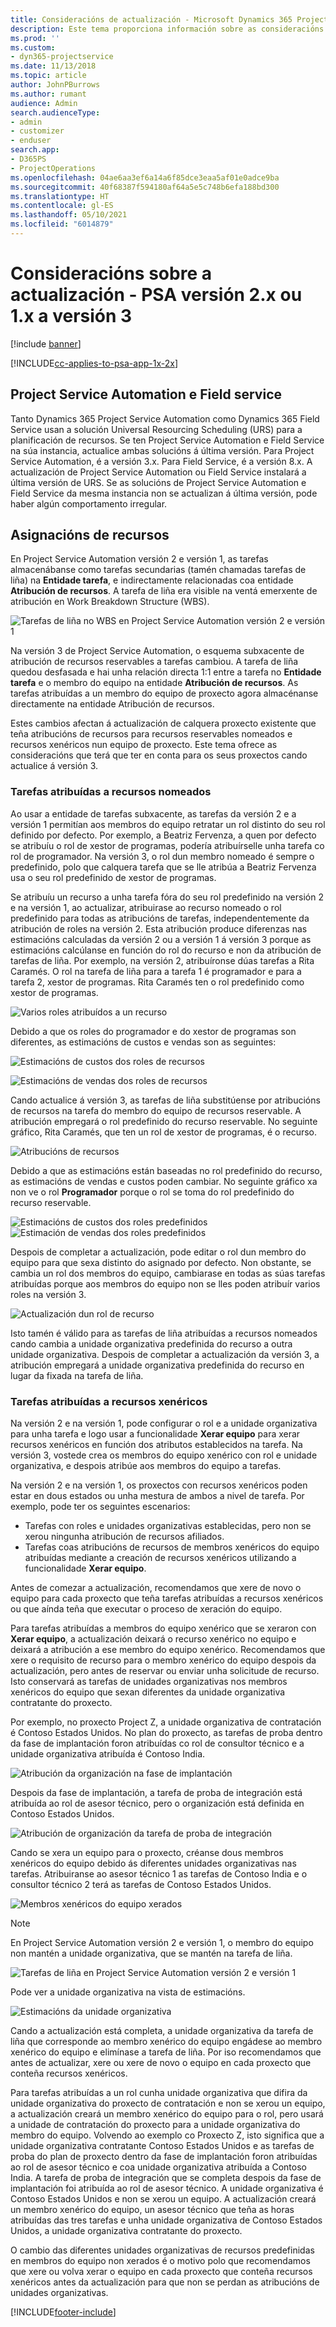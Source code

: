 ```yaml
---
title: Consideracións de actualización - Microsoft Dynamics 365 Project Service Automation versión 2.x ou 1.x a versión 3
description: Este tema proporciona información sobre as consideracións que debe ter en conta ao actualizar da versión 2.x ou 1.x á versión 3 de Project Service Automation.
ms.prod: ''
ms.custom:
- dyn365-projectservice
ms.date: 11/13/2018
ms.topic: article
author: JohnPBurrows
ms.author: rumant
audience: Admin
search.audienceType:
- admin
- customizer
- enduser
search.app:
- D365PS
- ProjectOperations
ms.openlocfilehash: 04ae6aa3ef6a14a6f85dce3eaa5af01e0adce9ba
ms.sourcegitcommit: 40f68387f594180af64a5e5c748b6efa188bd300
ms.translationtype: HT
ms.contentlocale: gl-ES
ms.lasthandoff: 05/10/2021
ms.locfileid: "6014879"
---
```

# <a name="upgrade-considerations---psa-version-2x-or-1x-to-version-3"></a>Consideracións sobre a actualización - PSA versión 2.x ou 1.x a versión 3

[!include [banner](../includes/psa-now-project-operations.md)]

[!INCLUDE[cc-applies-to-psa-app-1x-2x](../includes/cc-applies-to-psa-app-1x-2x.md)]

## <a name="project-service-automation-and-field-service"></a>Project Service Automation e Field service
Tanto Dynamics 365 Project Service Automation como Dynamics 365 Field Service usan a solución Universal Resourcing Scheduling (URS) para a planificación de recursos. Se ten Project Service Automation e Field Service na súa instancia, actualice ambas solucións á última versión. Para Project Service Automation, é a versión 3.x. Para Field Service, é a versión 8.x. A actualización de Project Service Automation ou Field Service instalará a última versión de URS. Se as solucións de Project Service Automation e Field Service da mesma instancia non se actualizan á última versión, pode haber algún comportamento irregular.

## <a name="resource-assignments"></a>Asignacións de recursos
En Project Service Automation versión 2 e versión 1, as tarefas almacenábanse como tarefas secundarias (tamén chamadas tarefas de liña) na **Entidade tarefa**, e indirectamente relacionadas coa entidade **Atribución de recursos**. A tarefa de liña era visible na ventá emerxente de atribución en Work Breakdown Structure (WBS).

![Tarefas de liña no WBS en Project Service Automation versión 2 e versión 1](media/upgrade-line-task-01.png)

Na versión 3 de Project Service Automation, o esquema subxacente de atribución de recursos reservables a tarefas cambiou. A tarefa de liña quedou desfasada e hai unha relación directa 1:1 entre a tarefa no **Entidade tarefa** e o membro do equipo na entidade **Atribución de recursos**. As tarefas atribuídas a un membro do equipo de proxecto agora almacénanse directamente na entidade Atribución de recursos.  

Estes cambios afectan á actualización de calquera proxecto existente que teña atribucións de recursos para recursos reservables nomeados e recursos xenéricos nun equipo de proxecto. Este tema ofrece as consideracións que terá que ter en conta para os seus proxectos cando actualice á versión 3. 

### <a name="tasks-assigned-to-named-resources"></a>Tarefas atribuídas a recursos nomeados
Ao usar a entidade de tarefas subxacente, as tarefas da versión 2 e a versión 1 permitían aos membros do equipo retratar un rol distinto do seu rol definido por defecto. Por exemplo, a Beatriz Fervenza, a quen por defecto se atribuíu o rol de xestor de programas, podería atribuírselle unha tarefa co rol de programador. Na versión 3, o rol dun membro nomeado é sempre o predefinido, polo que calquera tarefa que se lle atribúa a Beatriz Fervenza usa o seu rol predefinido de xestor de programas.

Se atribuíu un recurso a unha tarefa fóra do seu rol predefinido na versión 2 e na versión 1, ao actualizar, atribuirase ao recurso nomeado o rol predefinido para todas as atribucións de tarefas, independentemente da atribución de roles na versión 2. Esta atribución produce diferenzas nas estimacións calculadas da versión 2 ou a versión 1 á versión 3 porque as estimacións calcúlanse en función do rol do recurso e non da atribución de tarefas de liña. Por exemplo, na versión 2, atribuíronse dúas tarefas a Rita Caramés. O rol na tarefa de liña para a tarefa 1 é programador e para a tarefa 2, xestor de programas. Rita Caramés ten o rol predefinido como xestor de programas.

![Varios roles atribuídos a un recurso](media/upgrade-multiple-roles-02.png)

Debido a que os roles do programador e do xestor de programas son diferentes, as estimacións de custos e vendas son as seguintes:

![Estimacións de custos dos roles de recursos](media/upggrade-cost-estimates-03.png)

![Estimacións de vendas dos roles de recursos](media/upgrade-sales-estimates-04.png)

Cando actualice á versión 3, as tarefas de liña substitúense por atribucións de recursos na tarefa do membro do equipo de recursos reservable. A atribución empregará o rol predefinido do recurso reservable. No seguinte gráfico, Rita Caramés, que ten un rol de xestor de programas, é o recurso.

![Atribucións de recursos](media/resource-assignment-v2-05.png)

Debido a que as estimacións están baseadas no rol predefinido do recurso, as estimacións de vendas e custos poden cambiar. No seguinte gráfico xa non ve o rol **Programador** porque o rol se toma do rol predefinido do recurso reservable.

![Estimacións de custos dos roles predefinidos](media/resource-assignment-cost-estimate-06.png)
![Estimación de vendas dos roles predefinidos](media/resource-assignment-sales-estimate-07.png)

Despois de completar a actualización, pode editar o rol dun membro do equipo para que sexa distinto do asignado por defecto. Non obstante, se cambia un rol dos membros do equipo, cambiarase en todas as súas tarefas atribuídas porque aos membros do equipo non se lles poden atribuír varios roles na versión 3.

![Actualización dun rol de recurso](media/resource-role-assignment-08.png)

Isto tamén é válido para as tarefas de liña atribuídas a recursos nomeados cando cambia a unidade organizativa predefinida do recurso a outra unidade organizativa. Despois de completar a actualización da versión 3, a atribución empregará a unidade organizativa predefinida do recurso en lugar da fixada na tarefa de liña.

### <a name="tasks-assigned-to-generic-resources"></a>Tarefas atribuídas a recursos xenéricos
Na versión 2 e na versión 1, pode configurar o rol e a unidade organizativa para unha tarefa e logo usar a funcionalidade **Xerar equipo** para xerar recursos xenéricos en función dos atributos establecidos na tarefa. Na versión 3, vostede crea os membros do equipo xenérico con rol e unidade organizativa, e despois atribúe aos membros do equipo a tarefas.

Na versión 2 e na versión 1, os proxectos con recursos xenéricos poden estar en dous estados ou unha mestura de ambos a nivel de tarefa. Por exemplo, pode ter os seguintes escenarios:

- Tarefas con roles e unidades organizativas establecidas, pero non se xerou ningunha atribución de recursos afiliados.
- Tarefas coas atribucións de recursos de membros xenéricos do equipo atribuídas mediante a creación de recursos xenéricos utilizando a funcionalidade **Xerar equipo**.

Antes de comezar a actualización, recomendamos que xere de novo o equipo para cada proxecto que teña tarefas atribuídas a recursos xenéricos ou que aínda teña que executar o proceso de xeración do equipo.

Para tarefas atribuídas a membros do equipo xenérico que se xeraron con **Xerar equipo**, a actualización deixará o recurso xenérico no equipo e deixará a atribución a ese membro do equipo xenérico. Recomendamos que xere o requisito de recurso para o membro xenérico do equipo despois da actualización, pero antes de reservar ou enviar unha solicitude de recurso. Isto conservará as tarefas de unidades organizativas nos membros xenéricos do equipo que sexan diferentes da unidade organizativa contratante do proxecto.

Por exemplo, no proxecto Project Z, a unidade organizativa de contratación é Contoso Estados Unidos. No plan do proxecto, as tarefas de proba dentro da fase de implantación foron atribuídas co rol de consultor técnico e a unidade organizativa atribuída é Contoso India.

![Atribución da organización na fase de implantación](media/org-unit-assignment-09.png)

Despois da fase de implantación, a tarefa de proba de integración está atribuída ao rol de asesor técnico, pero o organización está definida en Contoso Estados Unidos.  

![Atribución de organización da tarefa de proba de integración](media/org-unit-generate-team-10.png)

Cando se xera un equipo para o proxecto, créanse dous membros xenéricos do equipo debido ás diferentes unidades organizativas nas tarefas. Atribuiranse ao asesor técnico 1 as tarefas de Contoso India e o consultor técnico 2 terá as tarefas de Contoso Estados Unidos.  

![Membros xenéricos do equipo xerados](media/org-unit-assignments-multiple-resources-11.png)

> [!NOTE]
> En Project Service Automation versión 2 e versión 1, o membro do equipo non mantén a unidade organizativa, que se mantén na tarefa de liña.

![Tarefas de liña en Project Service Automation versión 2 e versión 1](media/line-tasks-12.png)

Pode ver a unidade organizativa na vista de estimacións. 

![Estimacións da unidade organizativa](media/org-unit-estimates-view-13.png)
 
Cando a actualización está completa, a unidade organizativa da tarefa de liña que corresponde ao membro xenérico do equipo engádese ao membro xenérico do equipo e elimínase a tarefa de liña. Por iso recomendamos que antes de actualizar, xere ou xere de novo o equipo en cada proxecto que conteña recursos xenéricos.

Para tarefas atribuídas a un rol cunha unidade organizativa que difira da unidade organizativa do proxecto de contratación e non se xerou un equipo, a actualización creará un membro xenérico do equipo para o rol, pero usará a unidade de contratación do proxecto para a unidade organizativa do membro do equipo. Volvendo ao exemplo co Proxecto Z, isto significa que a unidade organizativa contratante Contoso Estados Unidos e as tarefas de proba do plan de proxecto dentro da fase de implantación foron atribuídas ao rol de asesor técnico e coa unidade organizativa atribuída a Contoso India. A tarefa de proba de integración que se completa despois da fase de implantación foi atribuída ao rol de asesor técnico. A unidade organizativa é Contoso Estados Unidos e non se xerou un equipo. A actualización creará un membro xenérico do equipo, un asesor técnico que teña as horas atribuídas das tres tarefas e unha unidade organizativa de Contoso Estados Unidos, a unidade organizativa contratante do proxecto.   
 
O cambio das diferentes unidades organizativas de recursos predefinidas en membros do equipo non xerados é o motivo polo que recomendamos que xere ou volva xerar o equipo en cada proxecto que conteña recursos xenéricos antes da actualización para que non se perdan as atribucións de unidades organizativas.



[!INCLUDE[footer-include](../includes/footer-banner.md)]